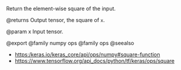 Return the element-wise square of the input.

@returns
    Output tensor, the square of `x`.

@param x
Input tensor.

@export
@family numpy ops
@family ops
@seealso
+ <https:/keras.io/keras_core/api/ops/numpy#square-function>
+ <https://www.tensorflow.org/api_docs/python/tf/keras/ops/square>
